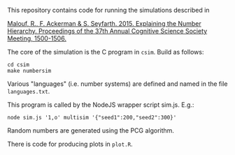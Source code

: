 This repository contains code for running the simulations described in 

[Malouf, R., F. Ackerman & S. Seyfarth. 2015. Explaining the Number Hierarchy. Proceedings of the 37th Annual Cognitive Science Society Meeting, 1500-1506.](https://www.researchgate.net/publication/275657562_Explaining_the_Number_Hierarchy)

The core of the simulation is the C program in `csim`. Build as follows:

    cd csim
    make numbersim

Various "languages" (i.e. number systems) are defined and named in the file `languages.txt`.

This program is called by the NodeJS wrapper script sim.js. E.g.:

    node sim.js '1,o' multisim '{"seed1":200,"seed2":300}'

Random numbers are generated using the PCG algorithm.

There is code for producing plots in `plot.R`. 